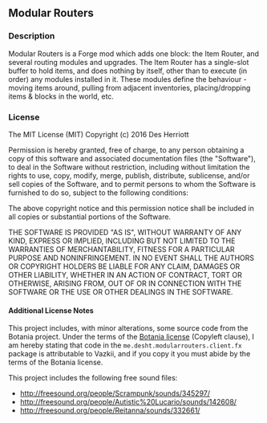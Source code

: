 ## Modular Routers

### Description

Modular Routers is a Forge mod which adds one block: the Item Router, and several routing modules and upgrades.  The
Item Router has a single-slot buffer to hold items, and does nothing by itself, other than to execute (in order) any
modules installed in it.  These modules define the behaviour - moving items around, pulling from adjacent inventories,
placing/dropping items & blocks in the world, etc.

### License

The MIT License (MIT)
Copyright (c) 2016 Des Herriott

Permission is hereby granted, free of charge, to any person obtaining a copy of this software and associated documentation files (the "Software"), to deal in the Software without restriction, including without limitation the rights to use, copy, modify, merge, publish, distribute, sublicense, and/or sell copies of the Software, and to permit persons to whom the Software is furnished to do so, subject to the following conditions:

The above copyright notice and this permission notice shall be included in all copies or substantial portions of the Software.

THE SOFTWARE IS PROVIDED "AS IS", WITHOUT WARRANTY OF ANY KIND, EXPRESS OR IMPLIED, INCLUDING BUT NOT LIMITED TO THE WARRANTIES OF MERCHANTABILITY, FITNESS FOR A PARTICULAR PURPOSE AND NONINFRINGEMENT. IN NO EVENT SHALL THE AUTHORS OR COPYRIGHT HOLDERS BE LIABLE FOR ANY CLAIM, DAMAGES OR OTHER LIABILITY, WHETHER IN AN ACTION OF CONTRACT, TORT OR OTHERWISE, ARISING FROM, OUT OF OR IN CONNECTION WITH THE SOFTWARE OR THE USE OR OTHER DEALINGS IN THE SOFTWARE.

#### Additional License Notes

This project includes, with minor alterations, some source code from the Botania project.  Under the terms of the [Botania license](http://botaniamod.net/license.php) (Copyleft clause), 
I am hereby stating that code in the ``me.desht.modularrouters.client.fx`` package is attributable to Vazkii, and if you copy it you must abide by the terms of the Botania license.

This project includes the following free sound files:

* http://freesound.org/people/Scrampunk/sounds/345297/
* http://freesound.org/people/Autistic%20Lucario/sounds/142608/
* http://freesound.org/people/Reitanna/sounds/332661/
